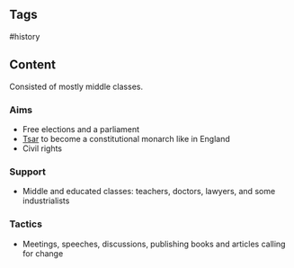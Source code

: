 ---
---

## Tags

#history

## Content

Consisted of mostly middle classes.

### Aims

- Free elections and a parliament
- [Tsar](Russian-Government-In-1900s) to become a constitutional monarch like in England
- Civil rights

### Support

- Middle and educated classes: teachers, doctors, lawyers, and some industrialists

### Tactics

- Meetings, speeches, discussions, publishing books and articles calling for change
